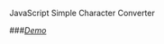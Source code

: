 JavaScript Simple Character Converter 

###*[Demo](https://raw.githack.com/toan06/EZ/main/Text-convert-JavaScript/textConvert.htmltextConvert.html)*
